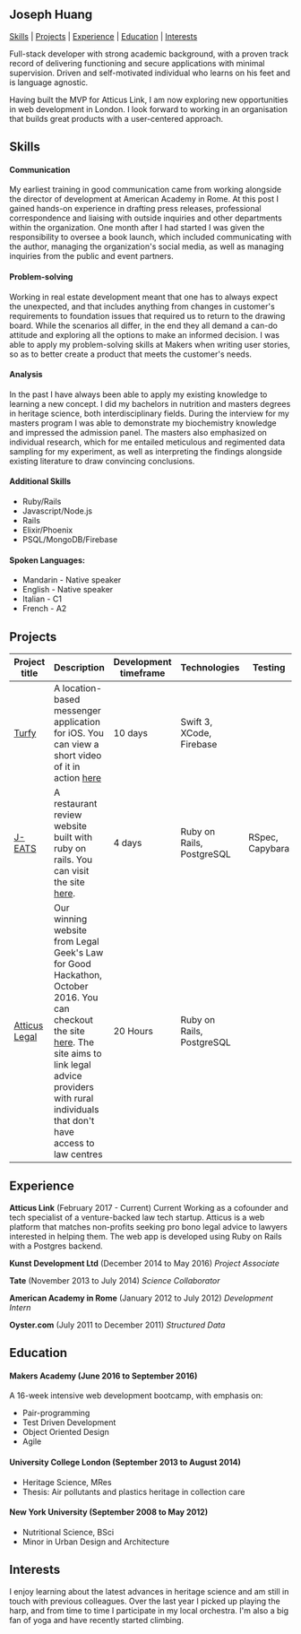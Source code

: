 ## Joseph Huang

[Skills](#skills) | [Projects](#projects) | [Experience](#experience) | [Education](#education) | [Interests](#interests)

Full-stack developer with strong academic background, with a proven track record of delivering functioning and secure applications with minimal supervision. Driven and self-motivated individual who learns on his feet and is language agnostic.

Having built the MVP for Atticus Link, I am now exploring new opportunities in web development in London. I look forward to working in an organisation that builds great products with a user-centered approach.
## Skills

#### Communication

My earliest training in good communication came from working alongside the director of development at American Academy in Rome. At this post I gained hands-on experience in drafting press releases, professional correspondence and liaising with outside inquiries and other departments within the organization. One month after I had started I was given the responsibility to oversee a book launch, which included communicating with the author, managing the organization's social media, as well as managing inquiries from the public and event partners.

#### Problem-solving

Working in real estate development meant that one has to always expect the unexpected, and that includes anything from changes in customer's requirements to foundation issues that required us to return to the drawing board.
While the scenarios all differ, in the end they all demand a can-do attitude and exploring all the options to make an informed decision. I was able to apply my problem-solving skills at Makers when writing user stories, so as to better create a product that meets the customer's needs.

#### Analysis

In the past I have always been able to apply my existing knowledge to learning a new concept. I did my bachelors in nutrition and masters degrees in heritage science, both interdisciplinary fields. During the interview for my masters program I was able to demonstrate my biochemistry knowledge and impressed the admission panel. The masters also emphasized on individual research, which for me entailed meticulous and regimented data sampling for my experiment, as well as interpreting the findings alongside existing literature to draw convincing conclusions.

#### Additional Skills

- Ruby/Rails
- Javascript/Node.js
- Rails
- Elixir/Phoenix
- PSQL/MongoDB/Firebase


#### Spoken Languages:
- Mandarin - Native speaker
- English - Native speaker
- Italian - C1
- French - A2


## Projects

Project title  | Description  									| Development timeframe | Technologies | Testing
------------- | ------------------------------	| ------------- |------------- |---------
[Turfy](https://github.com/lawrencedawson/turfy) | A location-based messenger application for iOS. You can view a short video of it in action [here](https://www.youtube.com/watch?feature=player_embedded&v=16ccXqqh5W8)  | 10 days | Swift 3, XCode, Firebase
[J-EATS](https://github.com/ercekal/yelp) | A restaurant review website built with ruby on rails. You can visit the site [here](https://j-eats.herokuapp.com). | 4 days | Ruby on Rails, PostgreSQL | RSpec, Capybara
[Atticus Legal](https://github.com/jh2633/Atticus_Legal) | Our winning website from Legal Geek's Law for Good Hackathon, October 2016. You can checkout the site [here](https://atticus-legal.herokuapp.com). The site aims to link legal advice providers with rural individuals that don't have access to law centres | 20 Hours | Ruby on Rails, PostgreSQL |


## Experience
**Atticus Link** (February 2017 - Current)
Current Working as a cofounder and tech specialist of a venture-backed law tech startup. Atticus is a web platform that matches non-profits seeking pro bono legal advice to lawyers interested in helping them. The web app is developed using Ruby on Rails with a Postgres backend.

**Kunst Development Ltd** (December 2014 to May 2016)
*Project Associate*

**Tate** (November 2013 to July 2014)
*Science Collaborator*

**American Academy in Rome** (January 2012 to July 2012)
*Development Intern*

**Oyster.com** (July 2011 to December 2011)
*Structured Data*

## Education

#### Makers Academy (June 2016 to September 2016)

A 16-week intensive web development bootcamp, with emphasis on:
- Pair-programming
- Test Driven Development
- Object Oriented Design
- Agile

#### University College London (September 2013 to August 2014)

- Heritage Science, MRes
- Thesis: Air pollutants and plastics heritage in collection care


#### New York University (September 2008 to May 2012)

- Nutritional Science, BSci
- Minor in Urban Design and Architecture


## Interests

I enjoy learning about the latest advances in heritage science and am still in touch with previous colleagues.
Over the last year I picked up playing the harp, and from time to time I participate in my local orchestra.
I'm also a big fan of yoga and have recently started climbing.
